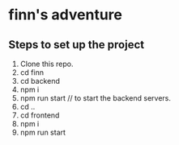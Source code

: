 # finn's adventure
## Steps to set up the project
1. Clone this repo. <br>
2. cd finn  <br>
3. cd backend <br>
4. npm i  <br>
5. npm run start  // to start the backend servers. <br>
6. cd .. <br>
7. cd frontend <br>
8. npm i  <br>
9. npm run start  

